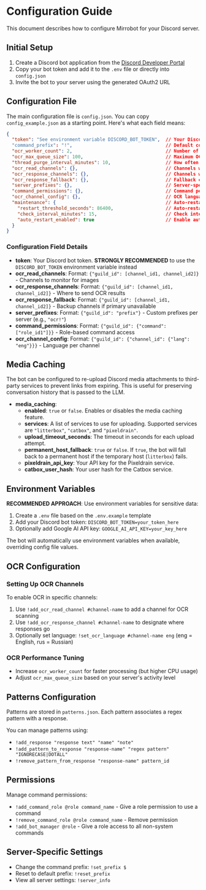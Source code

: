 # Configuration Guide

This document describes how to configure Mirrobot for your Discord server.

## Initial Setup

1. Create a Discord bot application from the [Discord Developer Portal](https://discord.com/developers/applications)
2. Copy your bot token and add it to the `.env` file or directly into `config.json`
3. Invite the bot to your server using the generated OAuth2 URL

## Configuration File

The main configuration file is `config.json`. You can copy `config_example.json` as a starting point. Here's what each field means:

```json
{
  "token": "See environment variable DISCORD_BOT_TOKEN",  // Your Discord bot token (RECOMMENDED: Use environment variable)
  "command_prefix": "!",                                  // Default command prefix
  "ocr_worker_count": 2,                                  // Number of parallel OCR workers
  "ocr_max_queue_size": 100,                              // Maximum OCR queue size
  "thread_purge_interval_minutes": 10,                    // How often to purge old thread data
  "ocr_read_channels": {},                                // Channels where OCR scanning is active
  "ocr_response_channels": {},                            // Channels where OCR responses are sent
  "ocr_response_fallback": {},                            // Fallback channels for OCR responses
  "server_prefixes": {},                                  // Server-specific command prefixes
  "command_permissions": {},                              // Command permission settings
  "ocr_channel_config": {},                               // OCR language settings per channel
  "maintenance": {                                        // Auto-restart and maintenance settings
    "restart_threshold_seconds": 86400,                   // Auto-restart after 24 hours
    "check_interval_minutes": 15,                         // Check interval for restart conditions
    "auto_restart_enabled": true                          // Enable automatic restarts
  }
}
```

### Configuration Field Details

- **token**: Your Discord bot token. **STRONGLY RECOMMENDED** to use the `DISCORD_BOT_TOKEN` environment variable instead
- **ocr_read_channels**: Format: `{"guild_id": [channel_id1, channel_id2]}` - Channels to monitor for images
- **ocr_response_channels**: Format: `{"guild_id": [channel_id1, channel_id2]}` - Where to send OCR results
- **ocr_response_fallback**: Format: `{"guild_id": [channel_id1, channel_id2]}` - Backup channels if primary unavailable
- **server_prefixes**: Format: `{"guild_id": "prefix"}` - Custom prefixes per server (e.g., `"ocr!"`)
- **command_permissions**: Format: `{"guild_id": {"command": ["role_id1"]}}` - Role-based command access
- **ocr_channel_config**: Format: `{"guild_id": {"channel_id": {"lang": "eng"}}}` - Language per channel

## Media Caching

The bot can be configured to re-upload Discord media attachments to third-party services to prevent links from expiring. This is useful for preserving conversation history that is passed to the LLM.

- **media_caching**:
  - **enabled**: `true` or `false`. Enables or disables the media caching feature.
  - **services**: A list of services to use for uploading. Supported services are `"litterbox"`, `"catbox"`, and `"pixeldrain"`.
  - **upload_timeout_seconds**: The timeout in seconds for each upload attempt.
  - **permanent_host_fallback**: `true` or `false`. If `true`, the bot will fall back to a permanent host if the temporary host (`litterbox`) fails.
  - **pixeldrain_api_key**: Your API key for the Pixeldrain service.
  - **catbox_user_hash**: Your user hash for the Catbox service.

## Environment Variables

**RECOMMENDED APPROACH**: Use environment variables for sensitive data:

1. Create a `.env` file based on the `.env.example` template
2. Add your Discord bot token: `DISCORD_BOT_TOKEN=your_token_here`
3. Optionally add Google AI API key: `GOOGLE_AI_API_KEY=your_key_here`

The bot will automatically use environment variables when available, overriding config file values.

## OCR Configuration

### Setting Up OCR Channels

To enable OCR in specific channels:

1. Use `!add_ocr_read_channel #channel-name` to add a channel for OCR scanning
2. Use `!add_ocr_response_channel #channel-name` to designate where responses go
3. Optionally set language: `!set_ocr_language #channel-name eng` (eng = English, rus = Russian)

### OCR Performance Tuning

- Increase `ocr_worker_count` for faster processing (but higher CPU usage)
- Adjust `ocr_max_queue_size` based on your server's activity level

## Patterns Configuration

Patterns are stored in `patterns.json`. Each pattern associates a regex pattern with a response.

You can manage patterns using:

- `!add_response "response text" "name" "note"`
- `!add_pattern_to_response "response-name" "regex pattern" "IGNORECASE|DOTALL"`
- `!remove_pattern_from_response "response-name" pattern_id`

## Permissions

Manage command permissions:

- `!add_command_role @role command_name` - Give a role permission to use a command
- `!remove_command_role @role command_name` - Remove permission
- `!add_bot_manager @role` - Give a role access to all non-system commands

## Server-Specific Settings

- Change the command prefix: `!set_prefix $`
- Reset to default prefix: `!reset_prefix`
- View all server settings: `!server_info`
